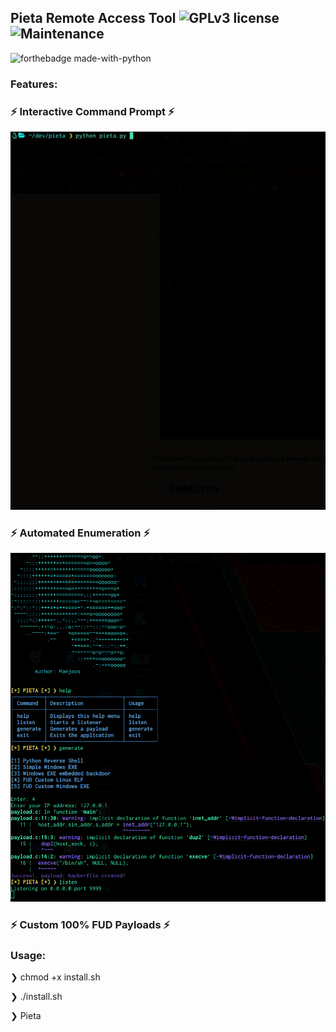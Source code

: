 ## Pieta Remote Access Tool ![GPLv3 license](https://img.shields.io/badge/License-GPLv3-blue.svg) ![Maintenance](https://img.shields.io/badge/Maintained%3F-yes-green.svg)
![forthebadge made-with-python](http://ForTheBadge.com/images/badges/made-with-python.svg)

### Features:

### ⚡ Interactive Command Prompt ⚡

![image](./images/example.gif)

### ⚡ Automated Enumeration ⚡
  
![image](./images/demo.gif)

### ⚡ Custom 100% FUD Payloads ⚡

### Usage: 

❯ chmod +x install.sh

❯ ./install.sh

❯ Pieta
